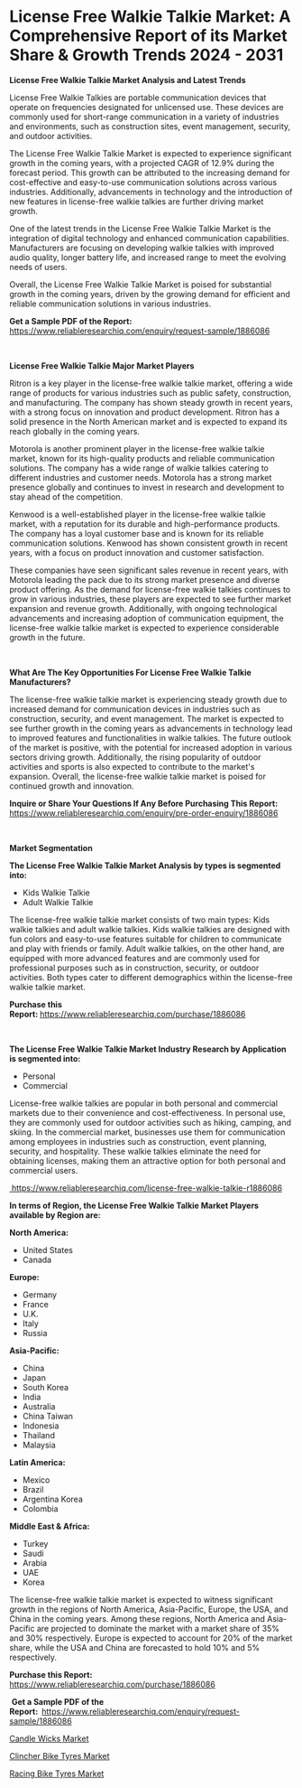 <p><h1>License Free Walkie Talkie Market: A Comprehensive Report of its Market Share & Growth Trends 2024 - 2031</h1></p><p><strong>License Free Walkie Talkie Market Analysis and Latest Trends</strong></p>
<p><p>License Free Walkie Talkies are portable communication devices that operate on frequencies designated for unlicensed use. These devices are commonly used for short-range communication in a variety of industries and environments, such as construction sites, event management, security, and outdoor activities.</p><p>The License Free Walkie Talkie Market is expected to experience significant growth in the coming years, with a projected CAGR of 12.9% during the forecast period. This growth can be attributed to the increasing demand for cost-effective and easy-to-use communication solutions across various industries. Additionally, advancements in technology and the introduction of new features in license-free walkie talkies are further driving market growth.</p><p>One of the latest trends in the License Free Walkie Talkie Market is the integration of digital technology and enhanced communication capabilities. Manufacturers are focusing on developing walkie talkies with improved audio quality, longer battery life, and increased range to meet the evolving needs of users.</p><p>Overall, the License Free Walkie Talkie Market is poised for substantial growth in the coming years, driven by the growing demand for efficient and reliable communication solutions in various industries.</p></p>
<p><strong>Get a Sample PDF of the Report:&nbsp;</strong> <a href="https://www.reliableresearchiq.com/enquiry/request-sample/1886086">https://www.reliableresearchiq.com/enquiry/request-sample/1886086</a></p>
<p>&nbsp;</p>
<p><strong>License Free Walkie Talkie Major Market Players</strong></p>
<p><p>Ritron is a key player in the license-free walkie talkie market, offering a wide range of products for various industries such as public safety, construction, and manufacturing. The company has shown steady growth in recent years, with a strong focus on innovation and product development. Ritron has a solid presence in the North American market and is expected to expand its reach globally in the coming years.</p><p>Motorola is another prominent player in the license-free walkie talkie market, known for its high-quality products and reliable communication solutions. The company has a wide range of walkie talkies catering to different industries and customer needs. Motorola has a strong market presence globally and continues to invest in research and development to stay ahead of the competition.</p><p>Kenwood is a well-established player in the license-free walkie talkie market, with a reputation for its durable and high-performance products. The company has a loyal customer base and is known for its reliable communication solutions. Kenwood has shown consistent growth in recent years, with a focus on product innovation and customer satisfaction.</p><p>These companies have seen significant sales revenue in recent years, with Motorola leading the pack due to its strong market presence and diverse product offering. As the demand for license-free walkie talkies continues to grow in various industries, these players are expected to see further market expansion and revenue growth. Additionally, with ongoing technological advancements and increasing adoption of communication equipment, the license-free walkie talkie market is expected to experience considerable growth in the future.</p></p>
<p>&nbsp;</p>
<p><strong>What Are The Key Opportunities For License Free Walkie Talkie Manufacturers?</strong></p>
<p><p>The license-free walkie talkie market is experiencing steady growth due to increased demand for communication devices in industries such as construction, security, and event management. The market is expected to see further growth in the coming years as advancements in technology lead to improved features and functionalities in walkie talkies. The future outlook of the market is positive, with the potential for increased adoption in various sectors driving growth. Additionally, the rising popularity of outdoor activities and sports is also expected to contribute to the market's expansion. Overall, the license-free walkie talkie market is poised for continued growth and innovation.</p></p>
<p><strong>Inquire or Share Your Questions If Any Before Purchasing This Report:</strong> <a href="https://www.reliableresearchiq.com/enquiry/pre-order-enquiry/1886086">https://www.reliableresearchiq.com/enquiry/pre-order-enquiry/1886086</a></p>
<p>&nbsp;</p>
<p><strong>Market Segmentation</strong></p>
<p><strong>The License Free Walkie Talkie Market Analysis by types is segmented into:</strong></p>
<p><ul><li>Kids Walkie Talkie</li><li>Adult Walkie Talkie</li></ul></p>
<p><p>The license-free walkie talkie market consists of two main types: Kids walkie talkies and adult walkie talkies. Kids walkie talkies are designed with fun colors and easy-to-use features suitable for children to communicate and play with friends or family. Adult walkie talkies, on the other hand, are equipped with more advanced features and are commonly used for professional purposes such as in construction, security, or outdoor activities. Both types cater to different demographics within the license-free walkie talkie market.</p></p>
<p><strong>Purchase this Report:&nbsp;</strong><a href="https://www.reliableresearchiq.com/purchase/1886086">https://www.reliableresearchiq.com/purchase/1886086</a></p>
<p>&nbsp;</p>
<p><strong>The License Free Walkie Talkie Market Industry Research by Application is segmented into:</strong></p>
<p><ul><li>Personal</li><li>Commercial</li></ul></p>
<p><p>License-free walkie talkies are popular in both personal and commercial markets due to their convenience and cost-effectiveness. In personal use, they are commonly used for outdoor activities such as hiking, camping, and skiing. In the commercial market, businesses use them for communication among employees in industries such as construction, event planning, security, and hospitality. These walkie talkies eliminate the need for obtaining licenses, making them an attractive option for both personal and commercial users.</p></p>
<p><a href="https://www.reliableresearchiq.com/license-free-walkie-talkie-r1886086">&nbsp;https://www.reliableresearchiq.com/license-free-walkie-talkie-r1886086</a></p>
<p><strong>In terms of Region, the License Free Walkie Talkie Market Players available by Region are:</strong></p>
<p>
    <p> <strong> North America: </strong>
        <ul>
            <li>United States</li>
            <li>Canada</li>
        </ul>
        </p> 
    <p> <strong> Europe: </strong>
        <ul>
            <li>Germany</li>
            <li>France</li>
            <li>U.K.</li>
            <li>Italy</li>
            <li>Russia</li>
        </ul>
        </p> 
    <p> <strong> Asia-Pacific: </strong>
        <ul>
            <li>China</li>
            <li>Japan</li>
            <li>South Korea</li>
            <li>India</li>
            <li>Australia</li>
            <li>China Taiwan</li>
            <li>Indonesia</li>
            <li>Thailand</li>
            <li>Malaysia</li>
        </ul>
        </p> 
    <p> <strong> Latin America: </strong>
        <ul>
            <li>Mexico</li>
            <li>Brazil</li>
            <li>Argentina Korea</li>
            <li>Colombia</li>
        </ul>
        </p> 
    <p> <strong> Middle East & Africa: </strong>
        <ul>
            <li>Turkey</li>
            <li>Saudi</li>
            <li>Arabia</li>
            <li>UAE</li>
            <li>Korea</li>
        </ul>
    </p>
    </p>
<p><p>The license-free walkie talkie market is expected to witness significant growth in the regions of North America, Asia-Pacific, Europe, the USA, and China in the coming years. Among these regions, North America and Asia-Pacific are projected to dominate the market with a market share of 35% and 30% respectively. Europe is expected to account for 20% of the market share, while the USA and China are forecasted to hold 10% and 5% respectively.</p></p>
<p><strong>Purchase this Report: </strong><a href="https://www.reliableresearchiq.com/purchase/1886086">https://www.reliableresearchiq.com/purchase/1886086</a></p>
<p>&nbsp;<strong>Get a Sample PDF of the Report:&nbsp;&nbsp;</strong><a href="https://www.reliableresearchiq.com/enquiry/request-sample/1886086">https://www.reliableresearchiq.com/enquiry/request-sample/1886086</a></p>
<p><strong></strong></p>
<p><p><a href="https://view.publitas.com/reportprime-1/candle-wicks-market-size-share-analysis-growth-trends-forecasts-2024-2031/">Candle Wicks Market</a></p><p><a href="https://github.com/cameroneffertz/Market-Research-Report-List-2/blob/main/clincher-bike-tyres-market.md">Clincher Bike Tyres Market</a></p><p><a href="https://github.com/mbisetmhermsr/Market-Research-Report-List-3/blob/main/racing-bike-tyres-market.md">Racing Bike Tyres Market</a></p></p>